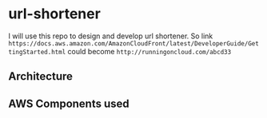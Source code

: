# url-shortener
I will use this repo to design and develop url shortener.
So link `https://docs.aws.amazon.com/AmazonCloudFront/latest/DeveloperGuide/GettingStarted.html`
could become `http://runningoncloud.com/abcd33`

## Architecture

## AWS Components used
